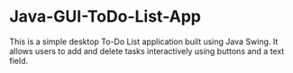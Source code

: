 # Java-GUI-ToDo-List-App
This is a simple desktop To-Do List application built using Java Swing. It allows users to add and delete tasks interactively using buttons and a text field.
